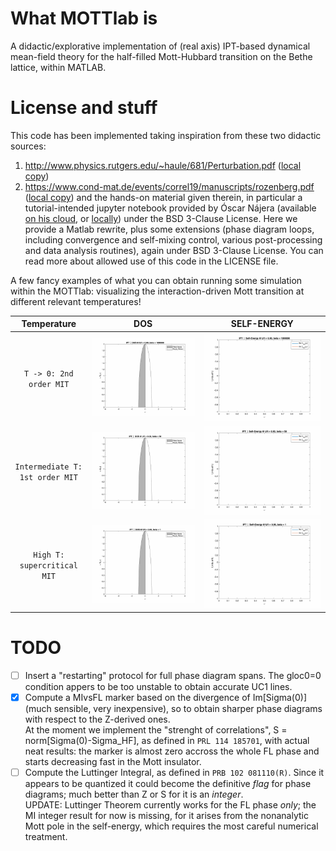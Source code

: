 # What MOTTlab is
A didactic/explorative implementation of (real axis) IPT-based dynamical mean-field theory for the half-filled Mott-Hubbard transition on the Bethe lattice, within MATLAB.

# License and stuff
This code has been implemented taking inspiration from these two didactic sources:
1. http://www.physics.rutgers.edu/~haule/681/Perturbation.pdf ([local copy](docs/haule_IPTtheory_rutgers.pdf))
2. https://www.cond-mat.de/events/correl19/manuscripts/rozenberg.pdf ([local copy](docs/rozenberg_review_julich.pdf))
and the hands-on material given therein, in particular a tutorial-intended jupyter notebook provided by Óscar Nájera (available [on his cloud](http://mycore.core-cloud.net/index.php/s/oAz0lIWuBM90Gqt), or [locally](legacy/PYTHON/real_ipt-text_v3.ipynb)) under the BSD 3-Clause License. Here we provide a Matlab rewrite, plus some extensions (phase diagram loops, including convergence and self-mixing control, various post-processing and data analysis routines), again under BSD 3-Clause License. You can read more about allowed use of this code in the LICENSE file.

A few fancy examples of what you can obtain running some simulation within the MOTTlab: visualizing the interaction-driven Mott transition at different relevant temperatures!

 Temperature  | DOS | SELF-ENERGY
:-------------------------:|:-------------------------:|:-------------------------:
`T -> 0: 2nd order MIT` |![Mott-Transition-AnimatedDOS-zeroT](./showcase/uDOS_zeroT.gif) | ![Mott-Transition-AnimatedSIGMA-zeroT](./showcase/uSigma_zeroT.gif) 
`Intermediate T: 1st order MIT`  |![Mott-Transition-AnimatedDOS-intermediateT](./showcase/uDOS_beta50.gif) | ![Mott-Transition-AnimatedSIGMA-intermediateT](./showcase/uSigma_beta50.gif)
`High T: supercritical MIT` |![Mott-Transition-AnimatedDOS-highT](./showcase/uDOS_beta1.gif) | ![Mott-Transition-AnimatedSIGMA-highT](./showcase/uSigma_beta1.gif)  

# TODO
- [ ] Insert a "restarting" protocol for full phase diagram spans. The gloc0=0 condition appers to be too unstable to obtain accurate UC1 lines. 
- [x] Compute a MIvsFL marker based on the divergence of Im[Sigma(0)] (much sensible, very inexpensive), so to obtain sharper phase diagrams with respect to the Z-derived ones.  
 At the moment we implement the "strenght of correlations", S = norm[Sigma(0)-Sigma_HF], as defined in `PRL 114 185701`, with actual neat results: the marker is almost zero accross the whole FL phase and starts decreasing fast in the Mott insulator.
- [ ] Compute the Luttinger Integral, as defined in `PRB 102 081110(R)`. Since it appears to be quantized it could become the definitive _flag_ for phase diagrams; much better than Z or S for it is an _integer_.  
UPDATE: Luttinger Theorem currently works for the FL phase *only*; the MI integer result for now is missing, for it arises from the nonanalytic Mott pole in the self-energy, which requires the most careful numerical treatment.  
